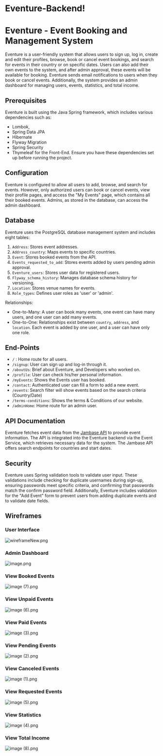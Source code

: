 # Eventure-Backend!
# Eventure - Event Booking and Management System

Eventure is a user-friendly system that allows users to sign up, log in, create and edit their profiles, browse, book or cancel event bookings, and search for events in their country or on specific dates. Users can also add their own events to the system, and after admin approval, these events will be available for booking. Eventure sends email notifications to users when they book or cancel events. Additionally, the system provides an admin dashboard for managing users, events, statistics, and total income.

## Prerequisites

Eventure is built using the Java Spring framework, which includes various dependencies such as:
  - Lombok,
  - Spring Data JPA
  - Hibernate
  - Flyway Migration
  - Spring Security
  - Thymeleaf for the Front-End.
Ensure you have these dependencies set up before running the project.

## Configuration

Eventure is configured to allow all users to add, browse, and search for events. However, only authorized users can book or cancel events, view their profile pages, and access the "My Events" page, which contains all their booked events. Admins, as stored in the database, can access the admin dashboard.

## Database

Eventure uses the PostgreSQL database management system and includes eight tables:

1. `Address`: Stores event addresses.
2. `Address_country`: Maps events to specific countries.
3. `Event`: Stores booked events from the API.
4. `Events_requested_to_add`: Stores events added by users pending admin approval.
5. `Eventure_users`: Stores user data for registered users.
6. `Flyway_schema_history`: Manages database schema history for versioning.
7. `Location`: Stores venue names for events.
8. `Role_types`: Defines user roles as 'user' or 'admin'.

Relationships:
- One-to-Many: A user can book many events, one event can have many users, and one user can add many events.
- One-to-One: Relationships exist between `country`, `address`, and `location`. Each event is added by one user, and a user can have only one role.

## End-Points

- `/` : Home route for all users. 
- `/signup`: User can sign up and log-in through it. 
- `/aboutUs`: Brief about Eventure, and Developers who worked on.
- `/profile`: User can check his/her personal information.
- `/myEvents`: Shows the Events user has booked.
- `/contact`: Authenticated user can fill a form to add a new event. 
- `/events`: Search filter will show events based on the search criteria (Country/Date)
- `/terms-conditions`: Shows the terms & Conditions of our website. 
- `/adminHome`: Home route for an admin user. 


## API Documentation

Eventure fetches event data from the [Jambase API](https://www.jambase.com/jb-api/v1/events?apikey=357b5a27-55f2-487b-9b1c-83f6ad689c3e) to provide event information. The API is integrated into the Eventure backend via the Event Service, which retrieves necessary data for the system. The Jambase API offers search endpoints for countries and start dates.

## Security

Eventure uses Spring validation tools to validate user input. These validations include checking for duplicate usernames during sign-up, ensuring passwords meet specific criteria, and confirming that passwords match the confirm password field. Additionally, Eventure includes validation for the "Add Event" form to prevent users from adding duplicate events and to validate date fields.

## Wireframes

### User Interface
![wireframeNew.png](Eventure/src/main/resources/static/images/wireframes%20/UI.png)
### Admin Dashboard
![image.png](Eventure/src/main/resources/static/images/wireframes%20/AdminInterface.png)
### View Booked Events
![image (7).png](Eventure/src/main/resources/static/images/wireframes%20/BookedEvents.png)
### View Unpaid Events
![image (6).png](Eventure/src/main/resources/static/images/wireframes%20/UnpaidEvents.png)
### View Paid Events
![image (3).png](Eventure/src/main/resources/static/images/wireframes%20/PaidEvents.png)
### View Pending Events
![image (2).png](Eventure/src/main/resources/static/images/wireframes%20/pendingEvents.png)
### View Canceled Events
![image (1).png](Eventure/src/main/resources/static/images/wireframes%20/CanceledEvents.png)
### View Requested Events
![image (5).png](Eventure/src/main/resources/static/images/wireframes%20/RequestedEvents.png)
### View Statistics
![image (4).png](Eventure/src/main/resources/static/images/wireframes%20/statics.png)
### View Total Income
![image (8).png](Eventure/src/main/resources/static/images/wireframes%20/TotalIncome.png)










